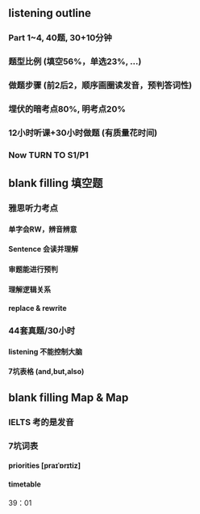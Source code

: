 ## listening outline

### Part 1~4, 40题, 30+10分钟

### 题型比例 (填空56%，单选23%, ...)

### 做题步骤 (前2后2，顺序画圈读发音，预判答词性)

### 埋伏的暗考点80%, 明考点20%

### 12小时听课+30小时做题 (有质量花时间)

### Now TURN TO S1/P1

## blank filling 填空题

### 雅思听力考点

#### 单字会RW，辨音辨意

#### Sentence 会读并理解

#### 审题能进行预判

#### 理解逻辑关系

#### replace & rewrite

### 44套真题/30小时

#### listening 不能控制大脑

#### 7坑表格 (and,but,also)

## blank filling Map & Map

### IELTS 考的是发音

### 7坑词表

#### priorities [praɪˈɒrɪtiz]

#### timetable

39：01
